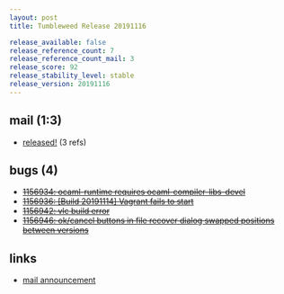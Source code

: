 ```yaml
---
layout: post
title: Tumbleweed Release 20191116

release_available: false
release_reference_count: 7
release_reference_count_mail: 3
release_score: 92
release_stability_level: stable
release_version: 20191116
---
```


## mail (1:3)

- [released!](https://lists.opensuse.org/opensuse-factory/2019-11/msg00283.html) (3 refs)

## bugs (4)

<!--more-->

- ~~[1156934: ocaml-runtime requires ocaml-compiler-libs-devel](https://bugzilla.opensuse.org/show_bug.cgi?id=1156934)~~
- ~~[1156936: \[Build 20191114\] Vagrant fails to start](https://bugzilla.opensuse.org/show_bug.cgi?id=1156936)~~
- ~~[1156942: vlc build error](https://bugzilla.opensuse.org/show_bug.cgi?id=1156942)~~
- ~~[1156946: ok/cancel buttons in file recover dialog swapped positions between versions](https://bugzilla.opensuse.org/show_bug.cgi?id=1156946)~~



## links

- [mail announcement](https://lists.opensuse.org/opensuse-factory/2019-11/msg00264.html)
